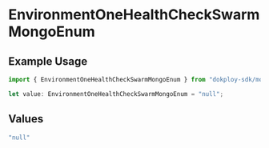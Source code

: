 # EnvironmentOneHealthCheckSwarmMongoEnum

## Example Usage

```typescript
import { EnvironmentOneHealthCheckSwarmMongoEnum } from "dokploy-sdk/models/operations";

let value: EnvironmentOneHealthCheckSwarmMongoEnum = "null";
```

## Values

```typescript
"null"
```